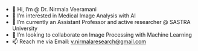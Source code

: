 - 👋 Hi, I’m @ Dr. Nirmala Veeramani
- 👀 I’m interested in Medical Image Analysis with AI
- 🌱 I’m currently an Assistant Professor and active researcher @ SASTRA University
- 💞️ I’m looking to collaborate on Image Processing with Machine Learning
- 📫 Reach me via Email: v.nirmalaresearch@gmail.com

<!---
Nirmala-research/Nirmala-research is a ✨ special ✨ repository because its `README.md` (this file) appears on your GitHub profile.
You can click the Preview link to take a look at your changes.
--->
